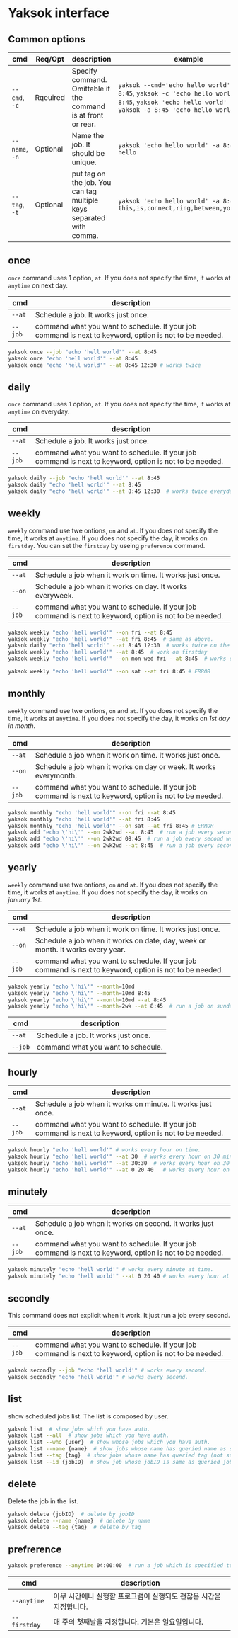 # Yaksok interface

## Common options

| cmd | Req/Opt | description | example | 
| --- | --- | --- | --- | 
| `--cmd`, `-c` | Rqeuired | Specify command. Omittable if the command is at front or rear. | `yaksok --cmd='echo hello world' -a 8:45`, `yaksok -c 'echo hello world' -a 8:45`, `yaksok 'echo hello world' -a 8:45`, `yaksok -a 8:45 'echo hello world'` | 
| `--name`, `-n` | Optional | Name the job. It should be unique. |  `yaksok 'echo hello world' -a 8:45 -n hello`  | 
| `--tag`, `-t` | Optional | put tag on the job. You can tag multiple keys separated with comma. |  `yaksok 'echo hello world' -a 8:45 -t this,is,connect,ring,between,you,and,me`  |

## once

`once` command uses 1 option, `at`.
If you does not specify the time, it works at `anytime` on next day.

| cmd| description |
| ---| --- |
| `--at` | Schedule a job. It works just once. |
| `--job` | command what you want to schedule. If your job command is next to keyword, option is not to be needed. |

``` sh
yaksok once --job "echo 'hell world'" --at 8:45
yaksok once "echo 'hell world'" --at 8:45
yaksok once "echo 'hell world'" --at 8:45 12:30 # works twice
```

## daily

`once` command uses 1 option, `at`.
If you does not specify the time, it works at `anytime` on everyday.

| cmd| description |
| ---| --- |
| `--at` | Schedule a job. It works just once. |
| `--job` | command what you want to schedule. If your job command is next to keyword, option is not to be needed. |

``` sh
yaksok daily --job "echo 'hell world'" --at 8:45
yaksok daily "echo 'hell world'" --at 8:45
yaksok daily "echo 'hell world'" --at 8:45 12:30  # works twice everyday
```

## weekly

`weekly` command use twe ontions, `on` and `at`.
If you does not specify the time, it works at `anytime`.
If you does not specify the day, it works on `firstday`.
You can set the `firstday` by useing `preference` command.

| cmd| description |
| ---| --- |
| `--at` | Schedule a job when it work on time. It works just once. |
|`--on`| Schedule a job when it works on day. It works everyweek. |
| `--job` | command what you want to schedule. If your job command is next to keyword, option is not to be needed. |

``` sh
yaksok weekly "echo 'hell world'" --on fri --at 8:45
yaksok weekly "echo 'hell world'" --at fri 8:45  # same as above.
yaksok daily "echo 'hell world'" --at 8:45 12:30  # works twice on the firstday
yaksok weekly "echo 'hell world'" --at 8:45  # work on firstday
yaksok weekly "echo 'hell world'" --on mon wed fri --at 8:45  # works on monday, wednesday, friday

yaksok weekly "echo 'hell world'" --on sat --at fri 8:45 # ERROR
```

## monthly

`weekly` command use twe ontions, `on` and `at`.
If you does not specify the time, it works at `anytime`.
If you does not specify the day, it works on *1st day in month*.

| cmd| description |
| ---| --- |
| `--at` | Schedule a job when it work on time. It works just once. |
|`--on`| Schedule a job when it works on day or week. It works everymonth. |
| `--job` | command what you want to schedule. If your job command is next to keyword, option is not to be needed. |

``` sh
yaksok monthly "echo 'hell world'" --on fri --at 8:45
yaksok monthly "echo 'hell world'" --at fri 8:45
yaksok monthly "echo 'hell world'" --on sat --at fri 8:45 # ERROR
yaksok add "echo \'hi\'" --on 2wk2wd --at 8:45  # run a job every second week on monday (second weekday) at anytime. Supports only dateformat.
yaksok add "echo \'hi\'" --on 2wk2wd 08:45  # run a job every second week on monday (second weekday) at 08:45:00. Supports only dateformat.
yaksok add "echo \'hi\'" --on 2wk2wd --at 8:45  # run a job every second week on monday (second weekday) at 08:45:00. Supports only dateformat.
```

## yearly

`weekly` command use twe ontions, `on` and `at`.
If you does not specify the time, it works at `anytime`.
If you does not specify the day, it works on *january 1st*.

| cmd| description |
| ---| --- |
| `--at` | Schedule a job when it work on time. It works just once. |
|`--on`| Schedule a job when it works on date, day, week or month. It works every year. |
| `--job` | command what you want to schedule. If your job command is next to keyword, option is not to be needed. |

``` sh
yaksok yearly "echo \'hi\'" --month=10md
yaksok yearly "echo \'hi\'" --month=10md 8:45
yaksok yearly "echo \'hi\'" --month=10md --at 8:45
yaksok yearly "echo \'hi\'" --month=2wk --at 8:45  # run a job on sunday
```

| cmd| description |
| ---| --- |
| `--at` | Schedule a job. It works just once. |
| `--job` | command what you want to schedule. |

## hourly

| cmd| description |
| ---| --- |
| `--at` | Schedule a job when it works on minute. It works just once. |
| `--job` | command what you want to schedule. If your job command is next to keyword, option is not to be needed. |

``` sh
yaksok hourly "echo 'hell world'" # works every hour on time.
yaksok hourly "echo 'hell world'" --at 30  # works every hour on 30 minute.
yaksok hourly "echo 'hell world'" --at 30:30  # works every hour on 30 minute 30 second.
yaksok hourly "echo 'hell world'" --at 0 20 40   # works every hour on time, 20 minute, 40 minte.
```

## minutely

| cmd| description |
| ---| --- |
| `--at` | Schedule a job when it works on second. It works just once. |
| `--job` | command what you want to schedule. If your job command is next to keyword, option is not to be needed. |

``` sh
yaksok minutely "echo 'hell world'" # works every minute at time.
yaksok minutely "echo 'hell world'" --at 0 20 40 # works every hour at time, 20 second, 40 second.
```

## secondly

This command does not explicit when it work. It just run a job every second. 

| cmd| description |
| ---| --- |
| `--job` | command what you want to schedule. If your job command is next to keyword, option is not to be needed. |

``` sh
yaksok secondly --job "echo 'hell world'" # works every second.
yaksok secondly "echo 'hell world'" # works every second.
```

## list

show scheduled jobs list. The list is composed by user.

``` sh
yaksok list  # show jobs which you have auth.
yaksok list --all  # show jobs which you have auth.
yaksok list --who {user}  # show whose jobs which you have auth.
yaksok list --name {name}  # show jobs whose name has queried name as substring
yaksok list --tag {tag}  # show jobs whose name has queried tag (not substring)
yaksok list --id {jobID}  # show job whose jobID is same as queried jobID
```

## delete

Delete the job in the list.

``` sh
yaksok delete {jobID}  # delete by jobID
yaksok delete --name {name}  # delete by name
yaksok delete --tag {tag}  # delete by tag
```

## prefrerence

``` sh
yaksok preference --anytime 04:00:00  # run a job which is specified to anytime
```

| cmd | description |
| --- | --- |
| `--anytime` | 아무 시간에나 실행할 프로그램이 실행되도 괜찮은 시간을 지정합니다. |
| `--firstday` | 매 주의 첫째날을 지정합니다. 기본은 일요일입니다. |